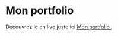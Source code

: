 # Mon portfolio 

  Decouvrez le en live juste ici [ Mon portfolio ](https://ellouze-houcem.github.io).
